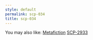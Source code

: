 ```yaml
---
style: default
permalink: scp-034
title: scp-034
---
```

You may also like:
[Metafiction](http://scp-wiki.net/metafiction)
[SCP-2933](http://scp-wiki.net/scp-2933)